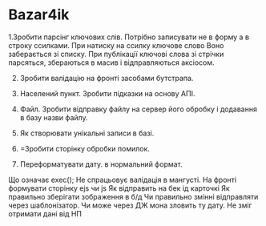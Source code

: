 # Bazar4ik
1.Зробити  парсінг ключових слів.
	Потрібно записувати не в форму а в строку ссилками. При натиску на ссилку ключове слово 
Воно заберається зі списку. При публікації ключові слова зі стрічки парсяться, збераються в масив і відправляються аксіосом.


2. Зробити валідацію на фронті засобами бутстрапа.

4. Населений пункт. Зробити підказки на основу АПІ. 
 
6. Файл. Зробити відправку файлу на сервер його обробку і додавання в базу назви файлу.

8. Як створювати унікальні записи в базі.
9. =Зробити сторінку обробки помилок.
10. Переформатувати дату. в нормальний формат.

Що означає exec();
Не спрацьовує валідація в мангусті.
На фронті формувати сторінку ejs чи js
Як відправить на бек ід карточкі
Як правильно зберігати зображення в б/д
Чи правильно змінні відправляти через шаблонізатор. Чи може через ДЖ мона зловить ту дату.
Не зміг отримати дані від НП